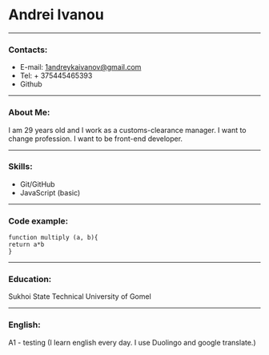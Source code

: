 # Andrei Ivanou
----
### Contacts:
* E-mail: 1andreykaivanov@gmail.com
* Tel: + 375445465393
* Github
----
### About Me:
I am 29 years old and I work as a customs-clearance manager. I want to change profession. I want to be front-end developer.
****
### Skills:
* Git/GitHub
* JavaScript (basic)
----
### Code example:
```
function multiply (a, b){
return a*b
}
```
----
### Education:
Sukhoi State Technical University of Gomel
****
### English:
A1 - testing  (I learn english every day. I use Duolingo and google translate.)